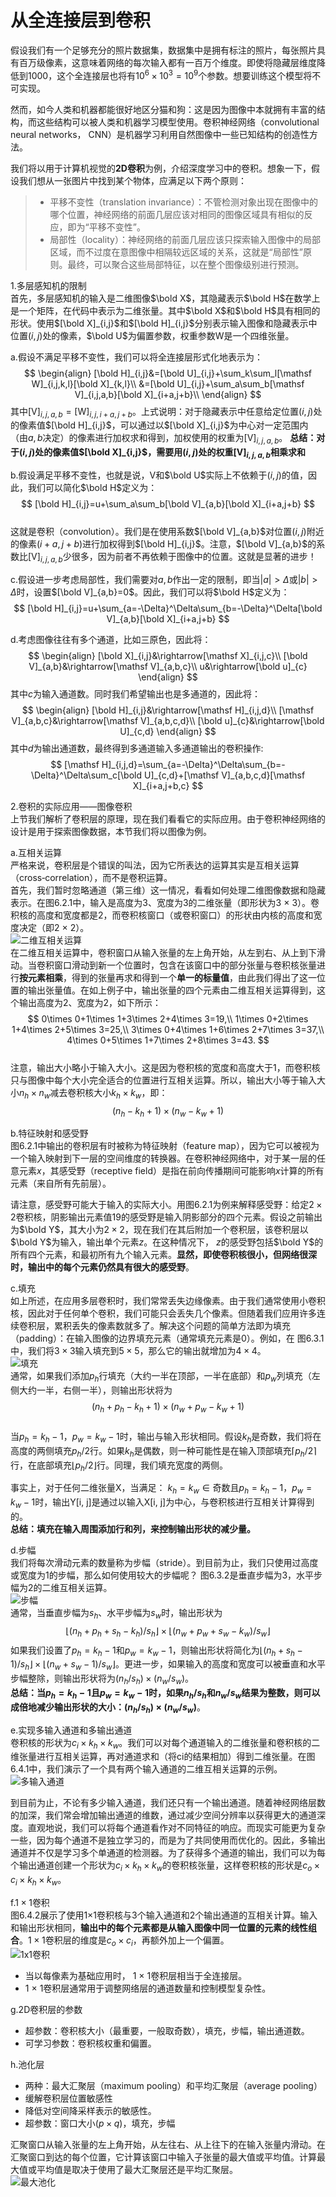# 从全连接层到卷积  
假设我们有一个足够充分的照片数据集，数据集中是拥有标注的照片，每张照片具有百万级像素，这意味着网络的每次输入都有一百万个维度。即使将隐藏层维度降低到$1000$，这个全连接层也将有$10^6\times10^3=10^9$个参数。想要训练这个模型将不可实现。 

然而，如今人类和机器都能很好地区分猫和狗：这是因为图像中本就拥有丰富的结构，而这些结构可以被人类和机器学习模型使用。卷积神经网络（convolutional neural networks， CNN）是机器学习利用自然图像中一些已知结构的创造性方法。  

我们将以用于计算机视觉的**2D卷积**为例，介绍深度学习中的卷积。想象一下，假设我们想从一张图片中找到某个物体，应满足以下两个原则：  
> - 平移不变性（translation invariance）：不管检测对象出现在图像中的哪个位置，神经网络的前面几层应该对相同的图像区域具有相似的反应，即为“平移不变性”。  
> - 局部性（locality）：神经网络的前面几层应该只探索输入图像中的局部区域，而不过度在意图像中相隔较远区域的关系，这就是“局部性”原则。最终，可以聚合这些局部特征，以在整个图像级别进行预测。  

1.多层感知机的限制  
首先，多层感知机的输入是二维图像$\bold X$，其隐藏表示$\bold H$在数学上是一个矩阵，在代码中表示为二维张量。其中$\bold X$和$\bold H$具有相同的形状。使用$[\bold X]_{i,j}$和$[\bold H]_{i,j}$分别表示输入图像和隐藏表示中位置$(i,j)$处的像素，$\bold U$为偏置参数，权重参数$\mathsf W$是一个四维张量。  

a.假设不满足平移不变性，我们可以将全连接层形式化地表示为：  
$$
\begin{align}
[\bold H]_{i,j}&=[\bold U]_{i,j}+\sum_k\sum_l[\mathsf W]_{i,j,k,l}[\bold X]_{k,l}\\
&=[\bold U]_{i,j}+\sum_a\sum_b[\mathsf V]_{i,j,a,b}[\bold X]_{i+a,j+b}\\
\end{align}
$$
其中$[\mathsf V]_{i,j,a,b}=[\mathsf W]_{i,j,i+a,j+b}$。上式说明：对于隐藏表示中任意给定位置$(i,j)$处的像素值$[\bold H]_{i,j}$，可以通过以$[\bold X]_{i,j}$为中心对一定范围内（由$a,b$决定）的像素进行加权求和得到，加权使用的权重为$[\mathsf V]_{i,j,a,b}$。
**总结：对于$(i,j)$处的像素值$[\bold X]_{i,j}$，需要用$(i,j)$处的权重$[\mathsf V]_{i,j,a,b}$相乘求和**  

b.假设满足平移不变性，也就是说，$\mathsf V$和$\bold U$实际上不依赖于$(i, j)$的值，因此，我们可以简化$\bold H$定义为：  
$$
[\bold H]_{i,j}=u+\sum_a\sum_b[\bold V]_{a,b}[\bold X]_{i+a,j+b}
$$  
这就是卷积（convolution）。我们是在使用系数$[\bold V]_{a,b}$对位置$(i, j)$附近的像素$(i + a, j + b)$进行加权得到$[\bold H]_{i,j}$。注意，$[\bold V]_{a,b}$的系数比$[\mathsf V]_{i,j,a,b}$少很多，因为前者不再依赖于图像中的位置。这就是显著的进步！  

c.假设进一步考虑局部性，我们需要对$a,b$作出一定的限制，即当$|a|>\Delta$或$|b|>\Delta$时，设置$[\bold V]_{a,b}=0$。因此，我们可以将$\bold H$定义为：  
$$
[\bold H]_{i,j}=u+\sum_{a=-\Delta}^\Delta\sum_{b=-\Delta}^\Delta[\bold V]_{a,b}[\bold X]_{i+a,j+b}
$$

d.考虑图像往往有多个通道，比如三原色，因此将：
$$
\begin{align}
[\bold X]_{i,j}&\rightarrow[\mathsf X]_{i,j,c}\\
[\bold V]_{a,b}&\rightarrow[\mathsf V]_{a,b,c}\\
u&\rightarrow[\bold u]_{c}
\end{align}
$$
其中$c$为输入通道数。同时我们希望输出也是多通道的，因此将：  
$$
\begin{align}
[\bold H]_{i,j}&\rightarrow[\mathsf H]_{i,j,d}\\
[\mathsf V]_{a,b,c}&\rightarrow[\mathsf V]_{a,b,c,d}\\
[\bold u]_{c}&\rightarrow[\bold U]_{c,d}
\end{align}
$$
其中$d$为输出通道数，最终得到多通道输入多通道输出的卷积操作:  
$$
[\mathsf H]_{i,j,d}=\sum_{a=-\Delta}^\Delta\sum_{b=-\Delta}^\Delta\sum_c[\bold U]_{c,d}+[\mathsf V]_{a,b,c,d}[\mathsf X]_{i+a,j+b,c}
$$

2.卷积的实际应用——图像卷积  
上节我们解析了卷积层的原理，现在我们看看它的实际应用。由于卷积神经网络的设计是用于探索图像数据，本节我们将以图像为例。  

a.互相关运算  
严格来说，卷积层是个错误的叫法，因为它所表达的运算其实是互相关运算（cross‐correlation），而不是卷积运算。  
首先，我们暂时忽略通道（第三维）这一情况，看看如何处理二维图像数据和隐藏表示。在图6.2.1中，输入是高度为3、宽度为3的二维张量（即形状为3 × 3）。卷积核的高度和宽度都是2，而卷积核窗口（或卷积窗口）的形状由内核的高度和宽度决定（即2 × 2）。  
![二维互相关运算](picture\cross‐correlation.jpg)  
在二维互相关运算中，卷积窗口从输入张量的左上角开始，从左到右、从上到下滑动。当卷积窗口滑动到新一个位置时，包含在该窗口中的部分张量与卷积核张量进行**按元素相乘**，得到的张量再求和得到一个**单一的标量值**，由此我们得出了这一位置的输出张量值。在如上例子中，输出张量的四个元素由二维互相关运算得到，这个输出高度为2、宽度为2，如下所示：  
$$
0\times 0+1\times 1+3\times 2+4\times 3=19,\\
1\times 0+2\times 1+4\times 2+5\times 3=25,\\
3\times 0+4\times 1+6\times 2+7\times 3=37,\\
4\times 0+5\times 1+7\times 2+8\times 3=43.
$$  
注意，输出大小略小于输入大小。这是因为卷积核的宽度和高度大于1，而卷积核只与图像中每个大小完全适合的位置进行互相关运算。所以，输出大小等于输入大小$n_h\times n_w$减去卷积核大小$k_h\times k_w$，即：  
$$
(n_h-k_h+1)\times (n_w-k_w+1)
$$

b.特征映射和感受野  
图6.2.1中输出的卷积层有时被称为特征映射（feature map），因为它可以被视为一个输入映射到下一层的空间维度的转换器。在卷积神经网络中，对于某一层的任意元素$x$，其感受野（receptive field）是指在前向传播期间可能影响$x$计算的所有元素（来自所有先前层）。  

请注意，感受野可能大于输入的实际大小。用图6.2.1为例来解释感受野：给定$2\times 2$卷积核，阴影输出元素值$19$的感受野是输入阴影部分的四个元素。假设之前输出为$\bold Y$，其大小为$2\times 2$，现在我们在其后附加一个卷积层，该卷积层以$\bold Y$为输入，输出单个元素$z$。在这种情况下， $z$的感受野包括$\bold Y$的所有四个元素，和最初所有九个输入元素。**显然，即使卷积核很小，但网络很深时，输出中的每个元素仍然具有很大的感受野**。  

c.填充  
如上所述，在应用多层卷积时，我们常常丢失边缘像素。由于我们通常使用小卷积核，因此对于任何单个卷积，我们可能只会丢失几个像素。但随着我们应用许多连续卷积层，累积丢失的像素数就多了。解决这个问题的简单方法即为填充（padding）：在输入图像的边界填充元素（通常填充元素是0）。例如，在 图6.3.1中，我们将$3 \times 3$输入填充到$5 \times 5$，那么它的输出就增加为$4 \times 4$。  
![填充](picture\padding.jpg)  
通常，如果我们添加$p_h$行填充（大约一半在顶部，一半在底部）和$p_w$列填充（左侧大约一半，右侧一半），则输出形状将为  
$$
(n_h+p_h-k_h+1)\times (n_w+p_w-k_w+1)
$$  
当$p_h=k_h-1，p_w=k_w-1$时，输出与输入形状相同。假设$k_h$是奇数，我们将在高度的两侧填充$p_h/2$行。如果$k_h$是偶数，则一种可能性是在输入顶部填充$⌈p_h/2⌉$行，在底部填充$⌊p_h/2⌋$行。同理，我们填充宽度的两侧。  

事实上，对于任何二维张量$\mathsf X$，当满足： $k_h=k_w\in\text{奇数}$且$p_h=k_h-1，p_w=k_w-1$时，输出Y[i, j]是通过以输入X[i, j]为中心，与卷积核进行互相关计算得到的。  
**总结：填充在输入周围添加行和列，来控制输出形状的减少量。** 

d.步幅  
我们将每次滑动元素的数量称为步幅（stride）。到目前为止，我们只使用过高度或宽度为1的步幅，那么如何使用较大的步幅呢？ 图6.3.2是垂直步幅为3，水平步幅为2的二维互相关运算。  
![步幅](picture\stride.jpg)  
通常，当垂直步幅为$s_h$、水平步幅为$s_w$时，输出形状为  
$$
\lfloor (n_h+p_h+s_h-k_h)/s_h\rfloor\times\lfloor(n_w+p_w+s_w-k_w)/s_w\rfloor
$$
如果我们设置了$p_h=k_h-1$和$p_w=k_w-1$，则输出形状将简化为$\lfloor(n_h + s_h − 1)/s_h\rfloor\times\lfloor(n_w + s_w − 1)/s_w\rfloor$。更进一步，如果输入的高度和宽度可以被垂直和水平步幅整除，则输出形状将为$(n_h/s_h)\times(n_w/s_w)$。  
**总结：当$p_h=k_h-1$且$p_w=k_w-1$时，如果$n_h/s_h$和$n_w/s_w$结果为整数，则可以成倍地减少输出形状的大小：$(n_h/s_h)\times(n_w/s_w)$**。  

e.实现多输入通道和多输出通道  
卷积核的形状为$c_i\times k_h\times k_w$。我们可以对每个通道输入的二维张量和卷积核的二维张量进行互相关运算，再对通道求和（将ci的结果相加）得到二维张量。在图6.4.1中，我们演示了一个具有两个输入通道的二维互相关运算的示例。  
![多输入通道](picture\multi-input.jpg)

到目前为止，不论有多少输入通道，我们还只有一个输出通道。随着神经网络层数的加深，我们常会增加输出通道的维数，通过减少空间分辨率以获得更大的通道深度。直观地说，我们可以将每个通道看作对不同特征的响应。而现实可能更为复杂一些，因为每个通道不是独立学习的，而是为了共同使用而优化的。因此，多输出通道并不仅是学习多个单通道的检测器。为了获得多个通道的输出，我们可以为每个输出通道创建一个形状为$c_i\times k_h\times k_w$的卷积核张量，这样卷积核的形状是$c_o\times c_i\times k_h\times k_w$。  

f.$1\times 1$卷积  
图6.4.2展示了使用1×1卷积核与3个输入通道和2个输出通道的互相关计算。输入和输出形状相同，**输出中的每个元素都是从输入图像中同一位置的元素的线性组合**。$1\times 1$卷积层的维度是$c_o\times c_i$，再额外加上一个偏置。  
![1x1卷积](picture\1v1convolution.jpg)
- 当以每像素为基础应用时， 1 × 1卷积层相当于全连接层。
- 1 × 1卷积层通常用于调整网络层的通道数量和控制模型复杂性。  

g.2D卷积层的参数
- 超参数：卷积核大小（最重要，一般取奇数），填充，步幅，输出通道数。
- 可学习参数：卷积核权重和偏置。  

h.池化层  
- 两种：最大汇聚层（maximum pooling）和平均汇聚层（average pooling）
- 缓解卷积层位置敏感性  
- 降低对空间降采样表示的敏感性。
- 超参数：窗口大小($p\times q$)，填充，步幅  

汇聚窗口从输入张量的左上角开始，从左往右、从上往下的在输入张量内滑动。在汇聚窗口到达的每个位置，它计算该窗口中输入子张量的最大值或平均值。计算最大值或平均值是取决于使用了最大汇聚层还是平均汇聚层。  
![最大池化](picture\maximum_pooling.jpg)